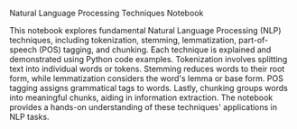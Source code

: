 Natural Language Processing Techniques Notebook

This notebook explores fundamental Natural Language Processing (NLP) techniques, including tokenization, stemming, lemmatization, part-of-speech (POS) tagging, and chunking. Each technique is explained and demonstrated using Python code examples. Tokenization involves splitting text into individual words or tokens. Stemming reduces words to their root form, while lemmatization considers the word's lemma or base form. POS tagging assigns grammatical tags to words. Lastly, chunking groups words into meaningful chunks, aiding in information extraction. The notebook provides a hands-on understanding of these techniques' applications in NLP tasks.